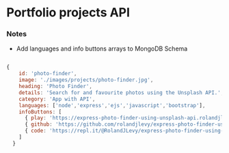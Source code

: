 # Portfolio projects API

### Notes

- Add languages and info buttons arrays to MongoDB Schema

```js

{
    id: 'photo-finder', 
    image: './images/projects/photo-finder.jpg',
    heading: 'Photo Finder',
    details: 'Search for and favourite photos using the Unsplash API.',
    category: 'App with API',
    languages: ['node','express','ejs','javascript','bootstrap'],
    infoButtons: [
      { play: 'https://express-photo-finder-using-unsplash-api.rolandjlevy.repl.co/'},
      { github: 'https://github.com/rolandjlevy/express-photo-finder-using-unsplash-api'},
      { code: 'https://repl.it/@RolandJLevy/express-photo-finder-using-unsplash-api'}
    ]
  }

  ```